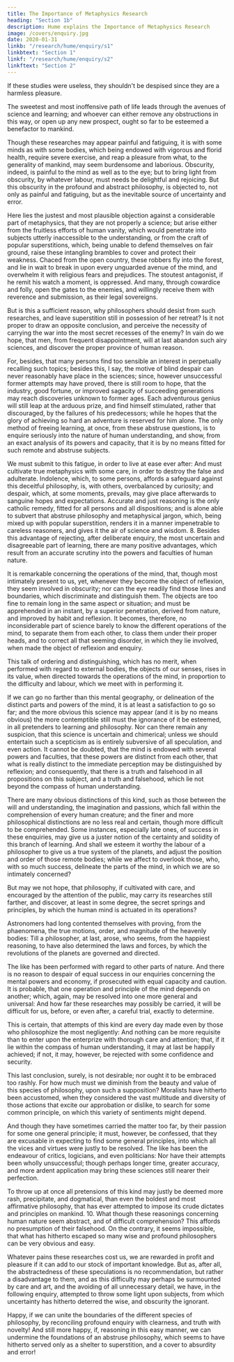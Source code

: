 ```yaml
---
title: The Importance of Metaphysics Research
heading: "Section 1b"
description: Hume explains the Importance of Metaphysics Research
image: /covers/enquiry.jpg
date: 2020-01-31
linkb: "/research/hume/enquiry/s1"
linkbtext: "Section 1"
linkf: "/research/hume/enquiry/s2"
linkftext: "Section 2"
--- 
```


<!-- 6, -->

If these studies were useless, they shouldn't <!--  beyond the gratification of an innocent curiosity, yet ought not even this to --> be despised since they are a harmless pleasure. <!-- ; as being one accession to those few safe and harmless pleasures, which are bestowed on human race.  -->

The sweetest and most inoffensive path of life leads through the avenues of science and learning; and whoever can either remove any obstructions in this way, or open up any new prospect, ought so far to be esteemed a benefactor to mankind. 


Though these researches may appear painful and fatiguing, it is with some minds as with some bodies, which being endowed with vigorous and florid health, require severe exercise, and reap a pleasure from what, to the generality of mankind, may seem burdensome and laborious. Obscurity, indeed, is painful to the mind as well as to the eye; but to bring light from obscurity, by whatever labour, must needs be delightful and rejoicing. But this obscurity in the profound and abstract philosophy, is objected to, not only as painful and fatiguing, but as the inevitable source of uncertainty and error. 

Here lies the justest and most plausible objection against a considerable part of metaphysics, that they are not properly a science; but arise either from the fruitless efforts of human vanity, which would penetrate into subjects utterly inaccessible to the understanding, or from the craft of popular superstitions, which, being unable to defend themselves on fair ground, raise these intangling brambles to cover and protect their weakness. Chaced from the open country, these robbers fly into the forest, and lie in wait to break in upon every unguarded avenue of the mind, and overwhelm it with religious fears and prejudices. The stoutest antagonist, if he remit his watch a moment, is oppressed. And many, through cowardice and folly, open the gates to the enemies, and willingly receive them with reverence and submission, as their legal sovereigns. 

<!-- 7.  -->

But is this a sufficient reason, why philosophers should desist from such researches, and leave superstition still in possession of her retreat? Is it not proper to draw an opposite conclusion, and perceive the necessity of carrying the war into the most secret recesses of the enemy? In vain do we hope, that men, from frequent disappointment, will at last abandon such airy sciences, and discover the proper province of human reason. 

For, besides, that many persons find too sensible an interest in perpetually recalling such topics; besides this, I say, the motive of blind despair can never reasonably have place in the sciences; since, however unsuccessful former attempts may have proved, there is still room to hope, that the industry, good fortune, or improved sagacity of succeeding generations may reach discoveries unknown to former ages. Each adventurous genius will still leap at the arduous prize, and find himself stimulated, rather that discouraged, by the failures of his predecessors; while he hopes that the glory of achieving so hard an adventure is reserved for him alone. The only method of freeing learning, at once, from these abstruse questions, is to enquire seriously into the nature of human understanding, and show, from an exact analysis of its powers and capacity, that it is by no means fitted for such remote and abstruse subjects. 

We must submit to this fatigue, in order to live at ease ever after: And must cultivate true metaphysics with some care, in order to destroy the false and adulterate. Indolence, which, to some persons, affords a safeguard against this deceitful philosophy, is, with others, overbalanced by curiosity; and despair, which, at some moments, prevails, may give place afterwards to sanguine hopes and expectations. Accurate and just reasoning is the only catholic remedy, fitted for all persons and all dispositions; and is alone able to subvert that abstruse philosophy and metaphysical jargon, which, being mixed up with popular superstition, renders it in a manner impenetrable to careless reasoners, and gives it the air of science and wisdom. 8. Besides this advantage of rejecting, after deliberate enquiry, the most uncertain and disagreeable part of learning, there are many positive advantages, which result from an accurate scrutiny into the powers and faculties of human nature. 

It is remarkable concerning the operations of the mind, that, though most intimately present to us, yet, whenever they become the object of reflexion, they seem involved in obscurity; nor can the eye readily find those lines and boundaries, which discriminate and distinguish them. The objects are too fine to remain long in the same aspect or situation; and must be apprehended in an instant, by a superior penetration, derived from nature, and improved by habit and reflexion. It becomes, therefore, no inconsiderable part of science barely to know the different operations of the mind, to separate them from each other, to class them under their proper heads, and to correct all that seeming disorder, in which they lie involved, when made the object of reflexion and enquiry. 

This talk of ordering and distinguishing, which has no merit, when performed with regard to external bodies, the objects of our senses, rises in its value, when directed towards the operations of the mind, in proportion to the difficulty and labour, which we meet with in performing it.

If we can go no farther than this mental geography, or delineation of the distinct parts and powers of the mind, it is at least a satisfaction to go so far; and the more obvious this science may appear (and it is by no means obvious) the more contemptible still must the ignorance of it be esteemed, in all pretenders to learning and philosophy. Nor can there remain any suspicion, that this science is uncertain and chimerical; unless we should entertain such a scepticism as is entirely subversive of all speculation, and even action. It cannot be doubted, that the mind is endowed with several powers and faculties, that these powers are distinct from each other, that what is really distinct to the immediate perception may be distinguished by reflexion; and consequently, that there is a truth and falsehood in all propositions on this subject, and a truth and falsehood, which lie not beyond the compass of human understanding. 

There are many obvious distinctions of this kind, such as those between the will and understanding, the imagination and passions, which fall within the comprehension of every human creature; and the finer and more philosophical distinctions are no less real and certain, though more difficult to be comprehended. Some instances, especially late ones, of success in these enquiries, may give us a juster notion of the certainty and solidity of this branch of learning. And shall we esteem it worthy the labour of a philosopher to give us a true system of the planets, and adjust the position and order of those remote bodies; while we affect to overlook those, who, with so much success, delineate the parts of the mind, in which we are so intimately concerned? 

<!-- 9.  -->

But may we not hope, that philosophy, if cultivated with care, and encouraged by the attention of the public, may carry its researches still farther, and discover, at least in some degree, the secret springs and principles, by which the human mind is actuated in its operations? 

Astronomers had long contented themselves with proving, from the phaenomena, the true motions, order, and magnitude of the heavenly bodies: Till a philosopher, at last, arose, who seems, from the happiest reasoning, to have also determined the laws and forces, by which the revolutions of the planets are governed and directed. 

The like has been performed with regard to other parts of nature. And there is no reason to despair of equal success in our enquiries concerning the mental powers and economy, if prosecuted with equal capacity and caution. It is probable, that one operation and principle of the mind depends on another; which, again, may be resolved into one more general and universal: And how far these researches may possibly be carried, it will be difficult for us, before, or even after, a careful trial, exactly to determine. 

This is certain, that attempts of this kind are every day made even by those who philosophize the most negligently: And nothing can be more requisite than to enter upon the enterprize with thorough care and attention; that, if it lie within the compass of human understanding, it may at last be happily achieved; if not, it may, however, be rejected with some confidence and security. 

This last conclusion, surely, is not desirable; nor ought it to be embraced too rashly. For how much must we diminish from the beauty and value of this species of philosophy, upon such a supposition? Moralists have hitherto been accustomed, when they considered the vast multitude and diversity of those actions that excite our approbation or dislike, to search for some common principle, on which this variety of sentiments might depend. 

And though they have sometimes carried the matter too far, by their passion for some one general principle; it must, however, be confessed, that they are excusable in expecting to find some general principles, into which all the vices and virtues were justly to be resolved. The like has been the endeavour of critics, logicians, and even politicians: Nor have their attempts been wholly unsuccessful; though perhaps longer time, greater accuracy, and more ardent application may bring these sciences still nearer their perfection. 

To throw up at once all pretensions of this kind may justly be deemed more rash, precipitate, and dogmatical, than even the boldest and most affirmative philosophy, that has ever attempted to impose its crude dictates and principles on mankind. 10. What though these reasonings concerning human nature seem abstract, and of difficult comprehension? This affords no presumption of their falsehood. On the contrary, it seems impossible, that what has hitherto escaped so many wise and profound philosophers can be very obvious and easy. 

Whatever pains these researches cost us, we are rewarded in profit and pleasure if it can add to our stock of important knowledge. But as, after all, the abstractedness of these speculations is no recommendation, but rather a disadvantage to them, and as this difficulty may perhaps be surmounted by care and art, and the avoiding of all unnecessary detail, we have, in the following enquiry, attempted to throw some light upon subjects, from which uncertainty has hitherto deterred the wise, and obscurity the ignorant. 

Happy, if we can unite the boundaries of the different species of philosophy, by reconciling profound enquiry with clearness, and truth with novelty! And still more happy, if, reasoning in this easy manner, we can undermine the foundations of an abstruse philosophy, which seems to have hitherto served only as a shelter to superstition, and a cover to absurdity and error!